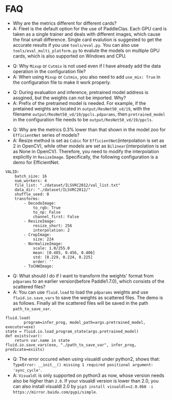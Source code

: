 # FAQ

>>
* Why are the metrics different for different cards?
* A: Fleet is the default option for the use of PaddleClas. Each GPU card is taken as a single trainer and deals with different images, which cause the final small difference. Single card evalution is suggested to get the accurate results if you use `tools/eval.py`. You can also use  `tools/eval_multi_platform.py` to evalute the models on multiple GPU cards, which is also supported on Windows and CPU.


>>
* Q: Why `Mixup` or `Cutmix` is not used even if I have already add the data operation in the configuration file?
* A: When using `Mixup` or `Cutmix`, you also need to add `use_mix: True` in the configuration file to make it work properly.


>>
* Q: During evaluation and inference, pretrained model address is assgined, but the weights can not be imported. Why?
* A: Prefix of the pretrained model is needed. For example, if the pretained weights are located in `output/ResNet50_vd/19`, with the filename `output/ResNet50_vd/19/ppcls.pdparams`, then `pretrained_model` in the configuration file needs to be `output/ResNet50_vd/19/ppcls`.

>>
* Q: Why are the metrics 0.3% lower than that shown in the model zoo for `EfficientNet` series of models?
* A: Resize method is set as `Cubic` for `EfficientNet`(interpolation is set as 2 in OpenCV), while other models are set as `Bilinear`(interpolation is set as None in OpenCV). Therefore, you need to modify the interpolation explicitly in `ResizeImage`. Specifically, the following configuration is a demo for EfficientNet.

```
VALID:
    batch_size: 16
    num_workers: 4
    file_list: "./dataset/ILSVRC2012/val_list.txt"
    data_dir: "./dataset/ILSVRC2012/"
    shuffle_seed: 0
    transforms:
        - DecodeImage:
            to_rgb: True
            to_np: False
            channel_first: False
        - ResizeImage:
            resize_short: 256
            interpolation: 2
        - CropImage:
            size: 224
        - NormalizeImage:
            scale: 1.0/255.0
            mean: [0.485, 0.456, 0.406]
            std: [0.229, 0.224, 0.225]
            order: ''
        - ToCHWImage:
```

>>
* Q: What should I do if I want to transform the weights' format from `pdparams` to an earlier version(before Paddle1.7.0), which consists of the scattered files?
* A: You can use `fluid.load` to load the `pdparams` weights and use `fluid.io.save_vars` to save the weights as scattered files. The demo is as follows. Finally all the scattered files will be saved in the path `path_to_save_var`.
```
fluid.load(
        program=infer_prog, model_path=args.pretrained_model, executor=exe)
state = fluid.io.load_program_state(args.pretrained_model)
def exists(var):
    return var.name in state
fluid.io.save_vars(exe, "./path_to_save_var", infer_prog, predicate=exists)
```


>>
* Q: The error occured when using visualdl under python2, shows that: `TypeError: __init__() missing 1 required positional argument: 'sync_cycle'`.
* A: `Visualdl` is only supported on python3 as now, whose version needs also be higher than `2.0`. If your visualdl version is lower than 2.0, you can also install visualdl 2.0 by `pip3 install visualdl==2.0.0b8 -i https://mirror.baidu.com/pypi/simple`.
